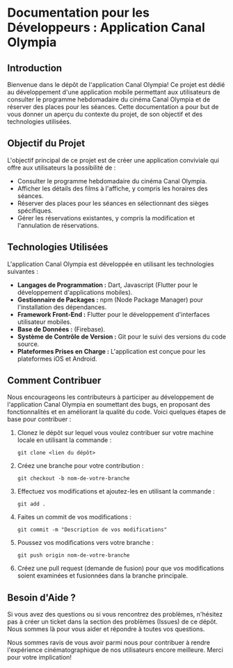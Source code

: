 # Documentation pour les Développeurs : Application Canal Olympia

## Introduction

Bienvenue dans le dépôt de l'application Canal Olympia! Ce projet est dédié au développement d'une application mobile permettant aux utilisateurs de consulter le programme hebdomadaire du cinéma Canal Olympia et de réserver des places pour les séances. Cette documentation a pour but de vous donner un aperçu du contexte du projet, de son objectif et des technologies utilisées.

## Objectif du Projet

L'objectif principal de ce projet est de créer une application conviviale qui offre aux utilisateurs la possibilité de :

- Consulter le programme hebdomadaire du cinéma Canal Olympia.
- Afficher les détails des films à l'affiche, y compris les horaires des séances.
- Réserver des places pour les séances en sélectionnant des sièges spécifiques.
- Gérer les réservations existantes, y compris la modification et l'annulation de réservations.

## Technologies Utilisées

L'application Canal Olympia est développée en utilisant les technologies suivantes :

- **Langages de Programmation :** Dart, Javascript (Flutter pour le développement d'applications mobiles).
- **Gestionnaire de Packages :** npm (Node Package Manager) pour l'installation des dépendances.
- **Framework Front-End :** Flutter pour le développement d'interfaces utilisateur mobiles.
- **Base de Données :** (Firebase).
- **Système de Contrôle de Version :** Git pour le suivi des versions du code source.
- **Plateformes Prises en Charge :** L'application est conçue pour les plateformes iOS et Android.

## Comment Contribuer

Nous encourageons les contributeurs à participer au développement de l'application Canal Olympia en soumettant des bugs, en proposant des fonctionnalités et en améliorant la qualité du code. Voici quelques étapes de base pour contribuer :

1. Clonez le dépôt sur lequel vous voulez contribuer sur votre machine locale en utilisant la commande :
   ```
   git clone <lien du dépôt>
   ```
2. Créez une branche pour votre contribution :
   ```
   git checkout -b nom-de-votre-branche
   ```
3. Effectuez vos modifications et ajoutez-les en utilisant la commande :
   ```
   git add .
   ```
4. Faites un commit de vos modifications :
   ```
   git commit -m "Description de vos modifications"
   ```
5. Poussez vos modifications vers votre branche :
   ```
   git push origin nom-de-votre-branche
   ```
6. Créez une pull request (demande de fusion) pour que vos modifications soient examinées et fusionnées dans la branche principale.

## Besoin d'Aide ?

Si vous avez des questions ou si vous rencontrez des problèmes, n'hésitez pas à créer un ticket dans la section des problèmes (Issues) de ce dépôt. Nous sommes là pour vous aider et répondre à toutes vos questions.

Nous sommes ravis de vous avoir parmi nous pour contribuer à rendre l'expérience cinématographique de nos utilisateurs encore meilleure. Merci pour votre implication!
